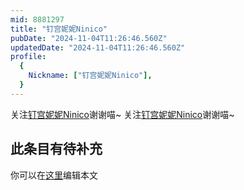 ```yaml
---
mid: 8881297
title: "钉宫妮妮Ninico"
pubDate: "2024-11-04T11:26:46.560Z"
updatedDate: "2024-11-04T11:26:46.560Z"
profile:
  {
    Nickname: ["钉宫妮妮Ninico"],
  }
---
```


关注[钉宫妮妮Ninico](https://space.bilibili.com/8881297)谢谢喵~ 关注[钉宫妮妮Ninico](https://space.bilibili.com/8881297)谢谢喵~

## 此条目有待补充
你可以在[这里](https://github.com/Yuhanawa/VTuber.ICU-Content/edit/master/v/钉宫妮妮Ninico/index.md)编辑本文
